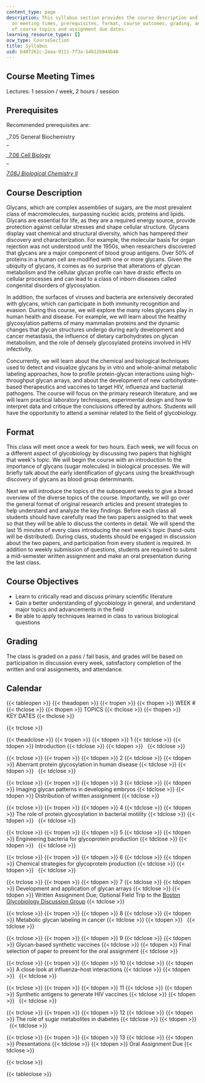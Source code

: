 ```yaml
---
content_type: page
description: This syllabus section provides the course description and information
  on meeting times, prerequisites, format, course outcomes, grading, and the schedule
  of course topics and assignment due dates.
learning_resource_types: []
ocw_type: CourseSection
title: Syllabus
uid: b487261c-2eaa-9111-7f3a-54b12b944b48
---
```


Course Meeting Times
--------------------

Lectures: 1 session / week, 2 hours / session

Prerequisites
-------------

Recommended prerequisites are:

_7.05 General Biochemistry  
_

_[7.06 Cell Biology](/courses/7-06-cell-biology-spring-2007)  
_

_[7.08J Biological Chemistry II](/courses/5-08j-biological-chemistry-ii-spring-2016)_

Course Description
------------------

Glycans, which are complex assemblies of sugars, are the most prevalent class of macromolecules, surpassing nucleic acids, proteins and lipids. Glycans are essential for life, as they are a required energy source, provide protection against cellular stresses and shape cellular structure. Glycans display vast chemical and structural diversity, which has hampered their discovery and characterization. For example, the molecular basis for organ rejection was not understood until the 1950s, when researchers discovered that glycans are a major component of blood group antigens. Over 50% of proteins in a human cell are modified with one or more glycans. Given the ubiquity of glycans, it comes as no surprise that alterations of glycan metabolism and the cellular glycan profile can have drastic effects on cellular processes and can lead to a class of inborn diseases called congenital disorders of glycosylation.

In addition, the surfaces of viruses and bacteria are extensively decorated with glycans, which can participate in both immunity recognition and evasion. During this course, we will explore the many roles glycans play in human health and disease. For example, we will learn about the healthy glycosylation patterns of many mammalian proteins and the dynamic changes that glycan structures undergo during early development and cancer metastasis, the influence of dietary carbohydrates on glycan metabolism, and the role of densely glycosylated proteins involved in HIV infectivity.

Concurrently, we will learn about the chemical and biological techniques used to detect and visualize glycans by in vitro and whole-animal metabolic labeling approaches, how to profile protein-glycan interactions using high-throughput glycan arrays, and about the development of new carbohydrate-based therapeutics and vaccines to target HIV, influenza and bacterial pathogens. The course will focus on the primary research literature, and we will learn practical laboratory techniques, experimental design and how to interpret data and critique the conclusions offered by authors. Students will have the opportunity to attend a seminar related to the field of glycobiology.

Format
------

This class will meet once a week for two hours. Each week, we will focus on a different aspect of glycobiology by discussing two papers that highlight that week's topic. We will begin the course with an introduction to the importance of glycans (sugar molecules) in biological processes. We will briefly talk about the early identification of glycans using the breakthrough discovery of glycans as blood group determinants.

Next we will introduce the topics of the subsequent weeks to give a broad overview of the diverse topics of the course. Importantly, we will go over the general format of original research articles and present strategies to help understand and analyze the key findings. Before each class all students should have carefully read the two papers assigned to that week so that they will be able to discuss the contents in detail. We will spend the last 15 minutes of every class introducing the next week's topic (hand-outs will be distributed). During class, students should be engaged in discussion about the two papers, and participation from every student is required. In addition to weekly submission of questions, students are required to submit a mid-semester written assignment and make an oral presentation during the last class.

Course Objectives
-----------------

*   Learn to critically read and discuss primary scientific literature
*   Gain a better understanding of glycobiology in general, and understand major topics and advancements in the field
*   Be able to apply techniques learned in class to various biological questions

Grading
-------

The class is graded on a pass / fail basis, and grades will be based on participation in discussion every week, satisfactory completion of the written and oral assignments, and attendance.

Calendar
--------

{{< tableopen >}}
{{< theadopen >}}
{{< tropen >}}
{{< thopen >}}
WEEK #
{{< thclose >}}
{{< thopen >}}
TOPICS
{{< thclose >}}
{{< thopen >}}
KEY DATES
{{< thclose >}}

{{< trclose >}}

{{< theadclose >}}
{{< tropen >}}
{{< tdopen >}}
1
{{< tdclose >}}
{{< tdopen >}}
Introduction
{{< tdclose >}}
{{< tdopen >}}
 
{{< tdclose >}}

{{< trclose >}}
{{< tropen >}}
{{< tdopen >}}
2
{{< tdclose >}}
{{< tdopen >}}
Aberrant protein glycosylation in human disease
{{< tdclose >}}
{{< tdopen >}}
 
{{< tdclose >}}

{{< trclose >}}
{{< tropen >}}
{{< tdopen >}}
3
{{< tdclose >}}
{{< tdopen >}}
Imaging glycan patterns in developing embryos
{{< tdclose >}}
{{< tdopen >}}
Distribution of written assignment
{{< tdclose >}}

{{< trclose >}}
{{< tropen >}}
{{< tdopen >}}
4
{{< tdclose >}}
{{< tdopen >}}
The role of protein glycosylation in bacterial motility
{{< tdclose >}}
{{< tdopen >}}
 
{{< tdclose >}}

{{< trclose >}}
{{< tropen >}}
{{< tdopen >}}
5
{{< tdclose >}}
{{< tdopen >}}
Engineering bacteria for glycoprotein production
{{< tdclose >}}
{{< tdopen >}}
 
{{< tdclose >}}

{{< trclose >}}
{{< tropen >}}
{{< tdopen >}}
6
{{< tdclose >}}
{{< tdopen >}}
Chemical strategies for glycoprotein production
{{< tdclose >}}
{{< tdopen >}}
 
{{< tdclose >}}

{{< trclose >}}
{{< tropen >}}
{{< tdopen >}}
7
{{< tdclose >}}
{{< tdopen >}}
Development and application of glycan arrays
{{< tdclose >}}
{{< tdopen >}}
Written Assignment Due; Optional Field Trip to the [Boston Glycobiology Discussion Group](http://www.glycobiologyboston.org/home)
{{< tdclose >}}

{{< trclose >}}
{{< tropen >}}
{{< tdopen >}}
8
{{< tdclose >}}
{{< tdopen >}}
Metabolic glycan labeling in cancer
{{< tdclose >}}
{{< tdopen >}}
 
{{< tdclose >}}

{{< trclose >}}
{{< tropen >}}
{{< tdopen >}}
9
{{< tdclose >}}
{{< tdopen >}}
Glycan-based synthetic vaccines
{{< tdclose >}}
{{< tdopen >}}
Final selection of paper to present for the oral assignment
{{< tdclose >}}

{{< trclose >}}
{{< tropen >}}
{{< tdopen >}}
10
{{< tdclose >}}
{{< tdopen >}}
A close look at influenza–host interactions
{{< tdclose >}}
{{< tdopen >}}
 
{{< tdclose >}}

{{< trclose >}}
{{< tropen >}}
{{< tdopen >}}
11
{{< tdclose >}}
{{< tdopen >}}
Synthetic antigens to generate HIV vaccines
{{< tdclose >}}
{{< tdopen >}}
 
{{< tdclose >}}

{{< trclose >}}
{{< tropen >}}
{{< tdopen >}}
12
{{< tdclose >}}
{{< tdopen >}}
The role of sugar metabolites in diabetes
{{< tdclose >}}
{{< tdopen >}}
 
{{< tdclose >}}

{{< trclose >}}
{{< tropen >}}
{{< tdopen >}}
13
{{< tdclose >}}
{{< tdopen >}}
Presentations
{{< tdclose >}}
{{< tdopen >}}
Oral Assignment Due
{{< tdclose >}}

{{< trclose >}}

{{< tableclose >}}